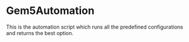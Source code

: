 # Gem5Automation
This is the automation script which runs all the predefined configurations and returns the best option.
